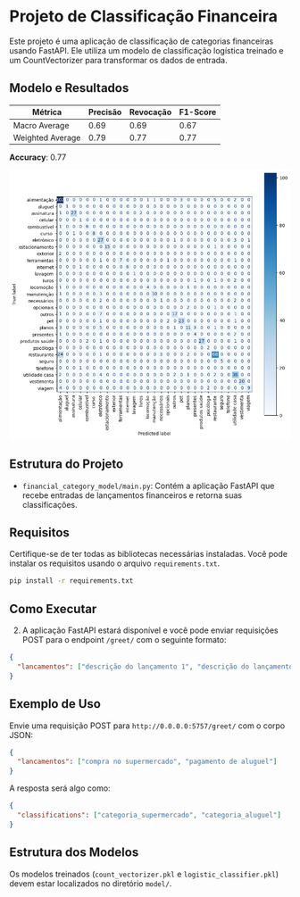 # Projeto de Classificação Financeira

Este projeto é uma aplicação de classificação de categorias financeiras usando FastAPI. Ele utiliza um modelo de classificação logística treinado e um CountVectorizer para transformar os dados de entrada.

## Modelo e Resultados


| Métrica | Precisão | Revocação | F1-Score |  
|---------------|--------|--------| --------| 
| Macro Average   | 0.69 | 0.69 | 0.67 |  
| Weighted Average | 0.79 | 0.77 | 0.77 |

**Accuracy**: 0.77 


![alt text](figures/cm.png)

## Estrutura do Projeto

- `financial_category_model/main.py`: Contém a aplicação FastAPI que recebe entradas de lançamentos financeiros e retorna suas classificações.

## Requisitos

Certifique-se de ter todas as bibliotecas necessárias instaladas. Você pode instalar os requisitos usando o arquivo `requirements.txt`.

```bash
pip install -r requirements.txt
```

## Como Executar


2. A aplicação FastAPI estará disponível e você pode enviar requisições POST para o endpoint `/greet/` com o seguinte formato:

```json
{
  "lancamentos": ["descrição do lançamento 1", "descrição do lançamento 2"]
}
```

## Exemplo de Uso

Envie uma requisição POST para `http://0.0.0.0:5757/greet/` com o corpo JSON:

```json
{
  "lancamentos": ["compra no supermercado", "pagamento de aluguel"]
}
```

A resposta será algo como:

```json
{
  "classifications": ["categoria_supermercado", "categoria_aluguel"]
}
```

## Estrutura dos Modelos

Os modelos treinados (`count_vectorizer.pkl` e `logistic_classifier.pkl`) devem estar localizados no diretório `model/`.

